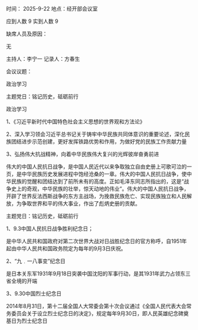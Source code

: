 时间： 2025-9-22               地点：经开部会议室

应到人数 9            实到人数  9

缺席人员及原因：

无

 

主持人：李宁一            记录人：方春生

会议议题：

政治学习

主题党日：铭记历史，砥砺前行

 

政治学习

1、《习近平新时代中国特色社会主义思想的世界观和方法论》

2、深入学习领会习近平总书记关于铸牢中华民族共同体意识的重要论述，深化民族团结进步示范创建，更好发挥铁路优势和作用，为做好党的民族工作贡献力量

3、弘扬伟大抗战精神，向着中华民族伟大复兴的光辉彼岸奋勇前进

伟大的中国人民抗日战争，是中国人民近代以来争取独立自由史册上可歌可泣的一页，是中华民族历史发展进程中饱经沧桑的一章。伟大的中国人民抗日战争，使中华民族的觉醒和团结达到了前所未有的高度。正如毛泽东同志所指出的，这是“战争史上的奇观，中华民族的壮举，惊天动地的伟业”。伟大的中国人民抗日战争，开辟了世界反法西斯战争的东方主战场，为挽救民族危亡、实现民族独立和人民解放，为争取世界和平的伟大事业，作出了彪炳史册的贡献。

 

 

主题党日：铭记历史，砥砺前行

1、9.3中国人民抗日战争胜利纪念日；

是中华人民共和国政府对第二次世界大战对日战胜纪念日的官方称呼，自1951年起由中华人民共和国政务院定为每年的9月3日庆祝。

2、“九﹒一八事变”纪念日

是日本关东军1931年9月18日突袭中国沈阳的军事行动，是其1931年武力占领东三省全境的开端

3、9.30中国烈士纪念日

2014年8月31日，第十二届全国人大常委会第十次会议通过《全国人民代表大会常务委员会关于设立烈士纪念日的决定》，规定每年9月30日，即人民英雄纪念碑奠基日为烈士纪念日